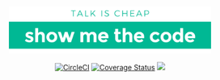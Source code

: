 <p align="center">
<img src="./public/images/show-me-the-code.png" width="400"/>
</p>

<p align="center">
 <a href="https://circleci.com/gh/gabrielferreiraa/showmethecode-web/tree/master"><img src="https://circleci.com/gh/gabrielferreiraa/showmethecode-web/tree/master.svg?style=shield&circle-token=:circle-token" alt="CircleCI"></a>
 <a href='https://coveralls.io/github/gabrielferreiraa/showmethecode-web?branch=master'><img src='https://coveralls.io/repos/github/gabrielferreiraa/showmethecode-web/badge.svg?branch=master' alt='Coverage Status' /></a>
<a href="https://www.codacy.com/manual/gabrielferreiraa/showmethecode-web?utm_source=github.com&amp;utm_medium=referral&amp;utm_content=gabrielferreiraa/showmethecode-web&amp;utm_campaign=Badge_Grade"><img src="https://api.codacy.com/project/badge/Grade/e8cb50f696164cdea4b52b0c234136aa"/></a>
</p>
